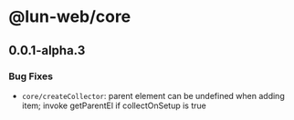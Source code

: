 # @lun-web/core

## 0.0.1-alpha.3

### Bug Fixes

- `core/createCollector`: parent element can be undefined when adding item; invoke getParentEl if collectOnSetup is true
